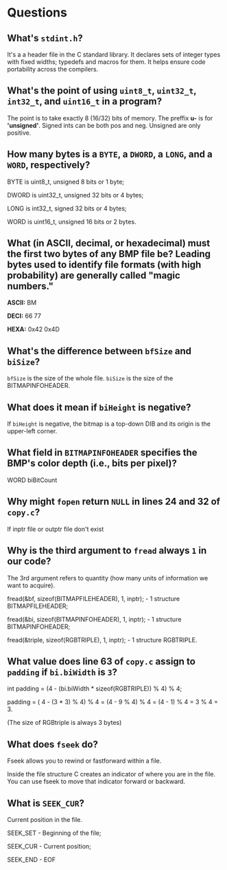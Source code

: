 # Questions

## What's `stdint.h`?

It's a a header file in the C standard library. It declares sets of integer types with fixed widths; typedefs and macros for them. It helps ensure code portability across the compilers.

## What's the point of using `uint8_t`, `uint32_t`, `int32_t`, and `uint16_t` in a program?

The point is to take exactly 8 (16/32) bits of memory. The preffix **u-** is for **'unsigned'**. Signed ints can be both pos and neg. Unsigned are only positive.

## How many bytes is a `BYTE`, a `DWORD`, a `LONG`, and a `WORD`, respectively?

BYTE is uint8_t, unsigned 8 bits or 1 byte;

DWORD is uint32_t, unsigned 32 bits or 4 bytes;

LONG is int32_t, signed 32 bits or 4 bytes;

WORD is uint16_t, unsigned 16 bits or 2 bytes.

## What (in ASCII, decimal, or hexadecimal) must the first two bytes of any BMP file be? Leading bytes used to identify file formats (with high probability) are generally called "magic numbers."

**ASCII:** BM

**DECI:** 66 77

**HEXA:** 0x42 0x4D

## What's the difference between `bfSize` and `biSize`?

`bfSize` is the size of the whole file. `biSize` is the size of the BITMAPINFOHEADER.

## What does it mean if `biHeight` is negative?

If `biHeight` is negative, the bitmap is a top-down DIB and its origin is the upper-left corner.

## What field in `BITMAPINFOHEADER` specifies the BMP's color depth (i.e., bits per pixel)?

WORD biBitCount

## Why might `fopen` return `NULL` in lines 24 and 32 of `copy.c`?

If inptr file or outptr file don't exist

## Why is the third argument to `fread` always `1` in our code?

The 3rd argument refers to quantity (how many units of information we want to acquire).

fread(&bf, sizeof(BITMAPFILEHEADER), 1, inptr); - 1 structure BITMAPFILEHEADER;

fread(&bi, sizeof(BITMAPINFOHEADER), 1, inptr); - 1 structure BITMAPINFOHEADER;

fread(&triple, sizeof(RGBTRIPLE), 1, inptr); - 1 structure RGBTRIPLE.

## What value does line 63 of `copy.c` assign to `padding` if `bi.biWidth` is `3`?

int padding = (4 - (bi.biWidth * sizeof(RGBTRIPLE)) % 4) % 4;

padding = ( 4 - (3 * 3) % 4) % 4 = (4 - 9 % 4) % 4 = (4 - 1) % 4 = 3 % 4 = 3.

(The size of RGBtriple is always 3 bytes)


## What does `fseek` do?

Fseek allows you to rewind or fastforward within a file.

Inside the file structure C creates an indicator of where you are in the file. You can use fseek to move that indicator forward or backward.

## What is `SEEK_CUR`?

Current position in the file.


SEEK_SET - Beginning of the file;

SEEK_CUR - Current position;

SEEK_END - EOF
